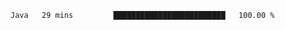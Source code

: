 <!--START_SECTION:waka-->

```txt
Java   29 mins         █████████████████████████   100.00 %
```

<!--END_SECTION:waka-->
